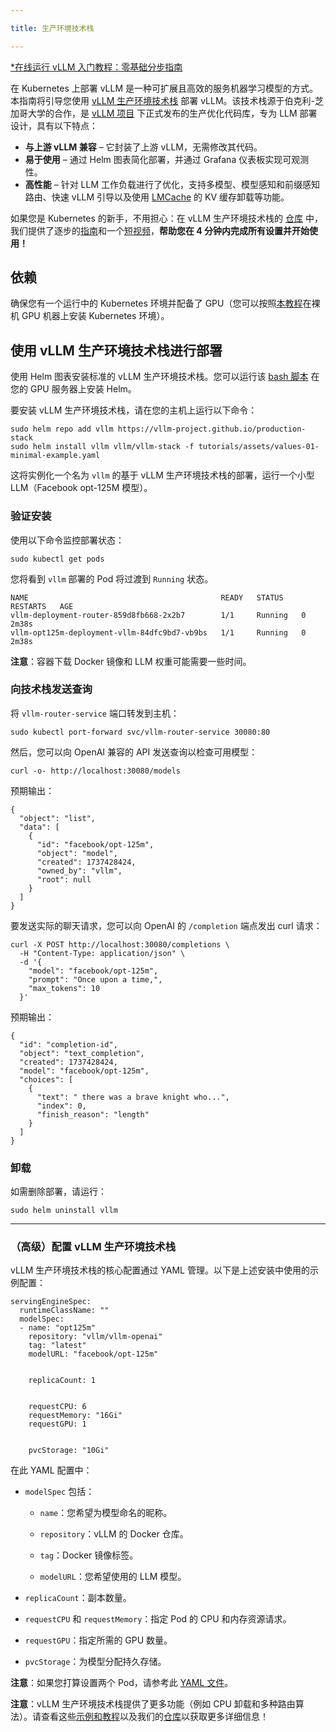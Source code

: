 ```yaml
---

title: 生产环境技术栈

---
```



[*在线运行 vLLM 入门教程：零基础分步指南](https://openbayes.com/console/public/tutorials/rXxb5fZFr29?utm_source=vLLM-CNdoc&utm_medium=vLLM-CNdoc-V1&utm_campaign=vLLM-CNdoc-V1-25ap)


在 Kubernetes 上部署 vLLM 是一种可扩展且高效的服务机器学习模型的方式。本指南将引导您使用 [vLLM 生产环境技术栈](https://github.com/vllm-project/production-stack) 部署 vLLM。该技术栈源于伯克利-芝加哥大学的合作，是 [vLLM 项目](https://github.com/vllm-project) 下正式发布的生产优化代码库，专为 LLM 部署设计，具有以下特点：

* **与上游 vLLM 兼容** – 它封装了上游 vLLM，无需修改其代码。
* **易于使用** – 通过 Helm 图表简化部署，并通过 Grafana 仪表板实现可观测性。
* **高性能** – 针对 LLM 工作负载进行了优化，支持多模型、模型感知和前缀感知路由、快速 vLLM 引导以及使用 [LMCache](https://github.com/LMCache/LMCache) 的 KV 缓存卸载等功能。


如果您是 Kubernetes 的新手，不用担心：在 vLLM 生产环境技术栈的 [仓库](https://github.com/vllm-project/production-stack) 中，我们提供了逐步的[指南](https://github.com/vllm-project/production-stack/blob/main/tutorials/00-install-kubernetes-env.md)和一个[短视频](https://www.youtube.com/watch?v=EsTJbQtzj0g)，**帮助您在 4 分钟内完成所有设置并开始使用！**


## 依赖

确保您有一个运行中的 Kubernetes 环境并配备了 GPU（您可以按照[本教程](https://github.com/vllm-project/production-stack/blob/main/tutorials/00-install-kubernetes-env.md)在裸机 GPU 机器上安装 Kubernetes 环境）。


## 使用 vLLM 生产环境技术栈进行部署

使用 Helm 图表安装标准的 vLLM 生产环境技术栈。您可以运行该 [bash 脚本](https://github.com/vllm-project/production-stack/blob/main/tutorials/install-helm.sh) 在您的 GPU 服务器上安装 Helm。


要安装 vLLM 生产环境技术栈，请在您的主机上运行以下命令：

```plain
sudo helm repo add vllm https://vllm-project.github.io/production-stack
sudo helm install vllm vllm/vllm-stack -f tutorials/assets/values-01-minimal-example.yaml
```


这将实例化一个名为 `vllm` 的基于 vLLM 生产环境技术栈的部署，运行一个小型 LLM（Facebook opt-125M 模型）。


### 验证安装

使用以下命令监控部署状态：

```plain
sudo kubectl get pods
```


您将看到 `vllm` 部署的 Pod 将过渡到 `Running` 状态。

```plain
NAME                                           READY   STATUS    RESTARTS   AGE
vllm-deployment-router-859d8fb668-2x2b7        1/1     Running   0          2m38s
vllm-opt125m-deployment-vllm-84dfc9bd7-vb9bs   1/1     Running   0          2m38s
```


**注意**：容器下载 Docker 镜像和 LLM 权重可能需要一些时间。

### 

### 向技术栈发送查询

将 `vllm-router-service` 端口转发到主机：

```plain
sudo kubectl port-forward svc/vllm-router-service 30080:80
```


然后，您可以向 OpenAI 兼容的 API 发送查询以检查可用模型：

```plain
curl -o- http://localhost:30080/models
```


预期输出：

```plain
{
  "object": "list",
  "data": [
    {
      "id": "facebook/opt-125m",
      "object": "model",
      "created": 1737428424,
      "owned_by": "vllm",
      "root": null
    }
  ]
}
```


要发送实际的聊天请求，您可以向 OpenAI 的 `/completion` 端点发出 curl 请求：

```plain
curl -X POST http://localhost:30080/completions \
  -H "Content-Type: application/json" \
  -d '{
    "model": "facebook/opt-125m",
    "prompt": "Once upon a time,",
    "max_tokens": 10
  }'
```


预期输出：

```plain
{
  "id": "completion-id",
  "object": "text_completion",
  "created": 1737428424,
  "model": "facebook/opt-125m",
  "choices": [
    {
      "text": " there was a brave knight who...",
      "index": 0,
      "finish_reason": "length"
    }
  ]
}
```


### 卸载

如需删除部署，请运行：

```plain
sudo helm uninstall vllm
```



---
### （高级）配置 vLLM 生产环境技术栈

vLLM 生产环境技术栈的核心配置通过 YAML 管理。以下是上述安装中使用的示例配置：

```plain
servingEngineSpec:
  runtimeClassName: ""
  modelSpec:
  - name: "opt125m"
    repository: "vllm/vllm-openai"
    tag: "latest"
    modelURL: "facebook/opt-125m"


    replicaCount: 1


    requestCPU: 6
    requestMemory: "16Gi"
    requestGPU: 1


    pvcStorage: "10Gi"
```


在此 YAML 配置中：

* `modelSpec` 包括：

   * `name`：您希望为模型命名的昵称。

   * `repository`：vLLM 的 Docker 仓库。

   * `tag`：Docker 镜像标签。

   * `modelURL`：您希望使用的 LLM 模型。
* `replicaCount`：副本数量。
* `requestCPU` 和 `requestMemory`：指定 Pod 的 CPU 和内存资源请求。
* `requestGPU`：指定所需的 GPU 数量。
* `pvcStorage`：为模型分配持久存储。


**注意**：如果您打算设置两个 Pod，请参考此 [YAML 文件](https://github.com/vllm-project/production-stack/blob/main/tutorials/assets/values-01-2pods-minimal-example.yaml)。


**注意**：vLLM 生产环境技术栈提供了更多功能（例如 CPU 卸载和多种路由算法）。请查看这些[示例和教程](https://github.com/vllm-project/production-stack/tree/main/tutorials)以及我们的[仓库](https://github.com/vllm-project/production-stack)以获取更多详细信息！

